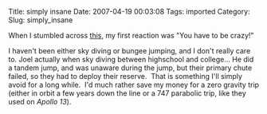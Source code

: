 Title: simply insane
Date: 2007-04-19 00:03:08
Tags: imported
Category: 
Slug: simply_insane

When I stumbled across <a href="http://video.google.com/videoplay?docid=-1120619888350136916" title="Wow, nerves of steel">this</a>, my first reaction was "You have to be crazy!"

I haven't been either sky diving or bungee jumping, and I don't really care to. Joel actually when sky diving between highschool and college... He did a tandem jump, and was unaware during the jump, but their primary chute failed, so they had to deploy their reserve.  That is something I'll simply avoid for a long while.  I'd much rather save my money for a zero gravity trip (either in orbit a few years down the line or a 747 parabolic trip, like they used on <em>Apollo 13</em>).
